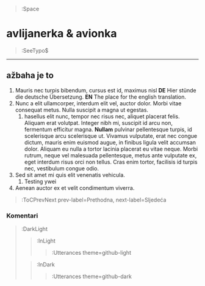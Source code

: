 > :Space

# avlijanerka & avionka


> :SeeTypo$

****

## ažbaha je to

1. Mauris nec turpis bibendum, cursus est id, maximus nisl __DE__ Hier stünde die deutsche Übersetzung. __EN__ The place for the english translation.
2. Nunc a elit ullamcorper, interdum elit vel, auctor dolor. Morbi vitae consequat metus. Nulla suscipit a magna ut egestas.
    1. hasellus elit nunc, tempor nec risus nec, aliquet placerat felis. Aliquam erat volutpat. Integer nibh mi, suscipit id arcu non, fermentum efficitur magna. __Nullam__ pulvinar pellentesque turpis, id scelerisque arcu scelerisque ut. Vivamus vulputate, erat nec congue dictum, mauris enim euismod augue, in finibus ligula velit accumsan dolor. Aliquam eu nulla a tortor lacinia placerat eu vitae neque. Morbi rutrum, neque vel malesuada pellentesque, metus ante vulputate ex, eget interdum risus orci non tellus. Cras enim tortor, facilisis id turpis nec, vestibulum congue odio.
3. Sed sit amet mi quis elit venenatis vehicula.
    1. Testing ywei
4. Aenean auctor ex et velit condimentum viverra.


> :ToCPrevNext prev-label=Prethodna, next-label=Sljedeća

### Komentari

> :DarkLight
> > :InLight
> >
> > > :Utterances theme=github-light
>
> > :InDark
> >
> > > :Utterances theme=github-dark
